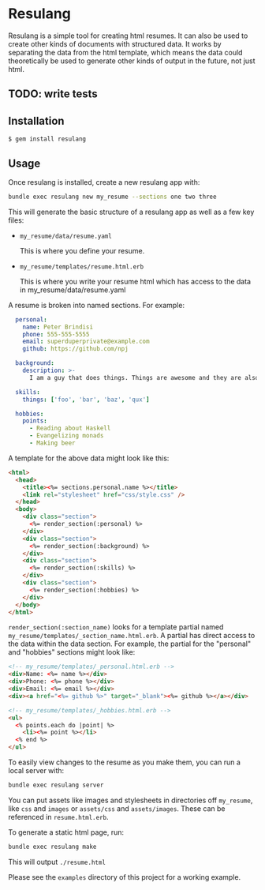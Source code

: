 # Resulang

Resulang is a simple tool for creating html resumes. It can also be used to
create other kinds of documents with structured data. It works by separating
the data from the html template, which means the data could theoretically be
used to generate other kinds of output in the future, not just html.

## TODO: write tests

## Installation

    $ gem install resulang

## Usage

Once resulang is installed, create a new resulang app with:
```sh
bundle exec resulang new my_resume --sections one two three
```

This will generate the basic structure of a resulang app as well as a few key files:

* `my_resume/data/resume.yaml`
    
    This is where you define your resume.

* `my_resume/templates/resume.html.erb`

    This is where you write your resume html which has access to the data in
my_resume/data/resume.yaml


A resume is broken into named sections. For example:
```yaml
  personal:
    name: Peter Brindisi
    phone: 555-555-5555
    email: superduperprivate@example.com
    github: https://github.com/npj

  background:
    description: >-
      I am a guy that does things. Things are awesome and they are also cool.

  skills:
    things: ['foo', 'bar', 'baz', 'qux']

  hobbies:
    points:
      - Reading about Haskell
      - Evangelizing monads
      - Making beer
```

A template for the above data might look like this:

```html
<html>
  <head>
    <title><%= sections.personal.name %></title>
    <link rel="stylesheet" href="css/style.css" />
  </head>
  <body>
    <div class="section">
      <%= render_section(:personal) %>
    </div>
    <div class="section">
      <%= render_section(:background) %>
    </div>
    <div class="section">
      <%= render_section(:skills) %>
    </div>
    <div class="section">
      <%= render_section(:hobbies) %>
    </div>
  </body>
</html>
```

`render_section(:section_name)` looks for a template partial named
`my_resume/templates/_section_name.html.erb`. A partial has direct access to
the data within the data section. For example, the partial for the "personal"
and "hobbies" sections might look like:

```html
<!-- my_resume/templates/_personal.html.erb -->
<div>Name: <%= name %></div>
<div>Phone: <%= phone %></div>
<div>Email: <%= email %></div>
<div><a href="<%= github %>" target="_blank"><%= github %></a></div>
```

```html
<!-- my_resume/templates/_hobbies.html.erb -->
<ul>
  <% points.each do |point| %>
    <li><%= point %></li>
  <% end %>
</ul>
```

To easily view changes to the resume as you make them, you can run a local
server with:
```sh
bundle exec resulang server
```

You can put assets like images and stylesheets in directories off `my_resume`,
like `css` and `images` or `assets/css` and `assets/images`. These can be
referenced in `resume.html.erb`.

To generate a static html page, run:
```sh
bundle exec resulang make
```

This will output `./resume.html`

Please see the `examples` directory of this project for a working example.
